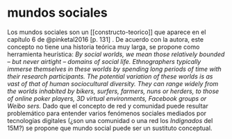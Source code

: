 # mundos sociales
Los mundos sociales son un [[constructo-teorico]] que aparece en el capítulo 6 de @pinketal2016 [p. 131] . De acuerdo con la autora, este concepto no tiene una historia teórica muy larga, se propone como herramienta heurística: *By social worlds, we mean those relatively bounded – but never airtight – domains of social life. Ethnographers typically immerse themselves in these worlds by spending long periods of time with their research participants. The potential variation of these worlds is as vast of that of human sociocultural diversity. They can range widely from the worlds inhabited by bikers, surfers, farmers, nuns or herders, to those of online poker players, 3D virtual environments, Facebook groups or Weibo sers.* Dado que el concepto de red y comunidad puede resultar problemático para entender varios fenómenos sociales mediados por tecnologías digitales (¿son una comunidad o una red los *Indignados* del 15M?) se propone que mundo social puede ser un sustituto conceptual.